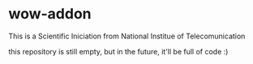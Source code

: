 # wow-addon
This is a Scientific Iniciation from National Institue of Telecomunication

this repository is still empty, but in the future, it'll be full of code :)
